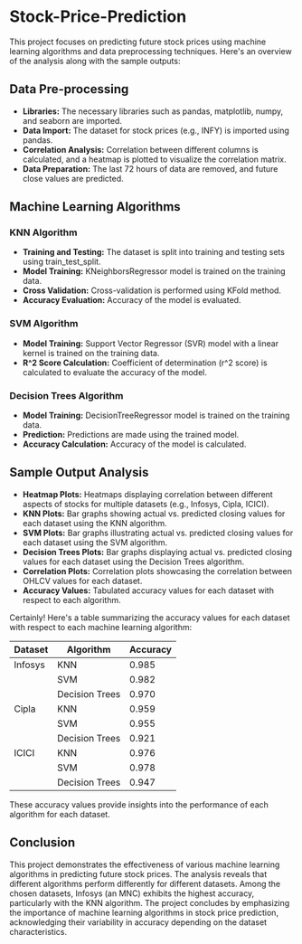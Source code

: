 # Stock-Price-Prediction

This project focuses on predicting future stock prices using machine learning algorithms and data preprocessing techniques. Here's an overview of the analysis along with the sample outputs:

## Data Pre-processing

- **Libraries:** The necessary libraries such as pandas, matplotlib, numpy, and seaborn are imported.
- **Data Import:** The dataset for stock prices (e.g., INFY) is imported using pandas.
- **Correlation Analysis:** Correlation between different columns is calculated, and a heatmap is plotted to visualize the correlation matrix.
- **Data Preparation:** The last 72 hours of data are removed, and future close values are predicted.

## Machine Learning Algorithms

### KNN Algorithm

- **Training and Testing:** The dataset is split into training and testing sets using train_test_split.
- **Model Training:** KNeighborsRegressor model is trained on the training data.
- **Cross Validation:** Cross-validation is performed using KFold method.
- **Accuracy Evaluation:** Accuracy of the model is evaluated.

### SVM Algorithm

- **Model Training:** Support Vector Regressor (SVR) model with a linear kernel is trained on the training data.
- **R^2 Score Calculation:** Coefficient of determination (r^2 score) is calculated to evaluate the accuracy of the model.

### Decision Trees Algorithm

- **Model Training:** DecisionTreeRegressor model is trained on the training data.
- **Prediction:** Predictions are made using the trained model.
- **Accuracy Calculation:** Accuracy of the model is calculated.

## Sample Output Analysis

- **Heatmap Plots:** Heatmaps displaying correlation between different aspects of stocks for multiple datasets (e.g., Infosys, Cipla, ICICI).
- **KNN Plots:** Bar graphs showing actual vs. predicted closing values for each dataset using the KNN algorithm.
- **SVM Plots:** Bar graphs illustrating actual vs. predicted closing values for each dataset using the SVM algorithm.
- **Decision Trees Plots:** Bar graphs displaying actual vs. predicted closing values for each dataset using the Decision Trees algorithm.
- **Correlation Plots:** Correlation plots showcasing the correlation between OHLCV values for each dataset.
- **Accuracy Values:** Tabulated accuracy values for each dataset with respect to each algorithm.

Certainly! Here's a table summarizing the accuracy values for each dataset with respect to each machine learning algorithm:

| Dataset | Algorithm      | Accuracy |
| ------- | -------------- | -------- |
| Infosys | KNN            | 0.985    |
|         | SVM            | 0.982    |
|         | Decision Trees | 0.970    |
| Cipla   | KNN            | 0.959    |
|         | SVM            | 0.955    |
|         | Decision Trees | 0.921    |
| ICICI   | KNN            | 0.976    |
|         | SVM            | 0.978    |
|         | Decision Trees | 0.947    |

These accuracy values provide insights into the performance of each algorithm for each dataset.

## Conclusion

This project demonstrates the effectiveness of various machine learning algorithms in predicting future stock prices. The analysis reveals that different algorithms perform differently for different datasets. Among the chosen datasets, Infosys (an MNC) exhibits the highest accuracy, particularly with the KNN algorithm. The project concludes by emphasizing the importance of machine learning algorithms in stock price prediction, acknowledging their variability in accuracy depending on the dataset characteristics.
